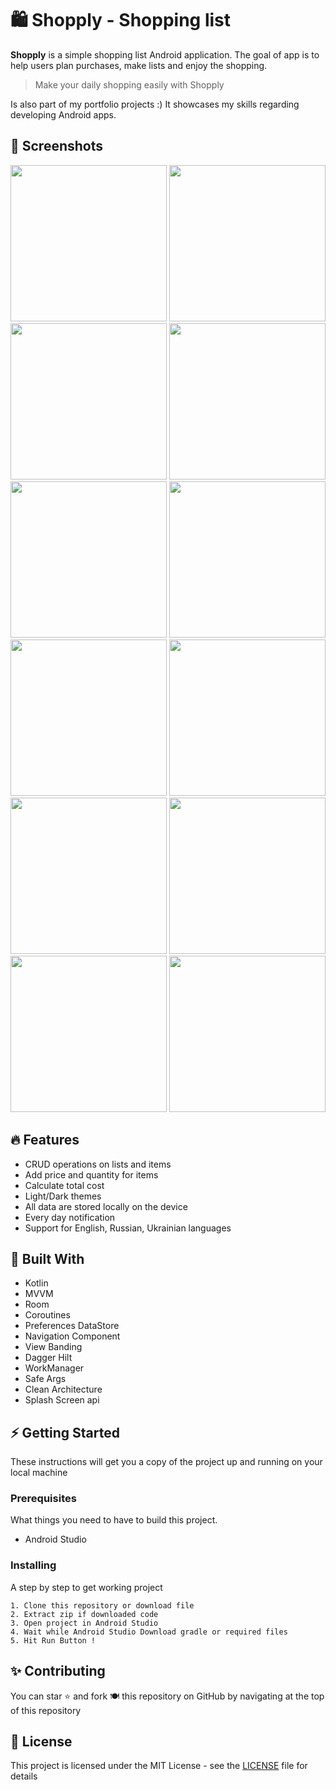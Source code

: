 # 🛍️ Shopply - Shopping list 

**Shopply** is a simple shopping list Android application. The goal of app is to help users plan purchases, make lists and enjoy the shopping.

> Make your daily shopping easily with Shopply

Is also part of my portfolio projects :) It showcases my skills regarding developing Android apps.

## 📸 Screenshots

<img src= "screenshots/img.png" width="250"> <img src= "screenshots/img_1.png" width="250"> <img src= "screenshots/img_7.png" width="250">
<img src= "screenshots/img_2.png" width="250"> <img src= "screenshots/img_3.png" width="250"> <img src= "screenshots/img_4.png" width="250">
<img src= "screenshots/img_5.png" width="250"> <img src= "screenshots/img_6.png" width="250"> <img src= "screenshots/img_8.png" width="250">
<img src= "screenshots/img_9.png" width="250"> <img src= "screenshots/img_10.png" width="250"> <img src= "screenshots/img_11.png" width="250">

## 🔥 Features

* CRUD operations on lists and items
* Add price and quantity for items
* Calculate total cost
* Light/Dark themes
* All data are stored locally on the device
* Every day notification
* Support for English, Russian, Ukrainian languages

## 🔧 Built With

* Kotlin
* MVVM
* Room
* Coroutines
* Preferences DataStore
* Navigation Component
* View Banding
* Dagger Hilt
* WorkManager
* Safe Args
* Clean Architecture
* Splash Screen api

## ⚡ Getting Started

These instructions will get you a copy of the project up and running on your local machine

### Prerequisites

What things you need to have to build this project.

* Android Studio

### Installing

A step by step to get working project

``` 
1. Clone this repository or download file
2. Extract zip if downloaded code
3. Open project in Android Studio
4. Wait while Android Studio Download gradle or required files
5. Hit Run Button ! 
```

## ✨ Contributing

You can star ⭐ and fork 🍽️ this repository on GitHub by navigating at the top of this repository

## 📝 License

This project is licensed under the MIT License - see the [LICENSE](LICENSE) file for details



